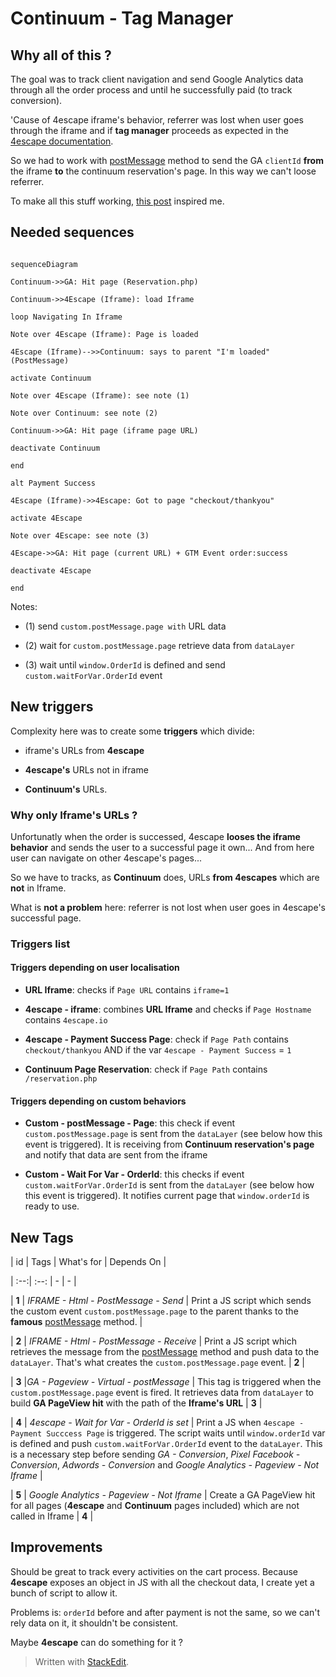 # Continuum - Tag Manager

## Why all of this ?

The goal was to track client navigation and send Google Analytics data through all the order process and until he successfully paid (to track conversion).

'Cause of 4escape iframe's behavior, referrer was lost when user goes through the iframe and if **tag manager** proceeds as expected in the [4escape documentation](https://4escape.groovehq.com/knowledge_base/topics/configurer-google-tag-manager-pour-analytics-adwords-et-facebook-pixel).

So we had to work with [postMessage][1] method to send the GA `clientId`  **from** the iframe **to** the continuum reservation's page. In this way we can't loose referrer.

To make all this stuff working, [this post](https://www.bounteous.com/insights/2015/11/24/tracking-complex-interactions-iframes-embedded-server-side-google-analytics/) inspired me.

## Needed sequences

 
```mermaid

sequenceDiagram

Continuum->>GA: Hit page (Reservation.php)

Continuum->>4Escape (Iframe): load Iframe

loop Navigating In Iframe

Note over 4Escape (Iframe): Page is loaded

4Escape (Iframe)-->>Continuum: says to parent "I'm loaded" (PostMessage)

activate Continuum

Note over 4Escape (Iframe): see note (1)

Note over Continuum: see note (2)

Continuum->>GA: Hit page (iframe page URL)

deactivate Continuum

end

alt Payment Success

4Escape (Iframe)->>4Escape: Got to page "checkout/thankyou"

activate 4Escape

Note over 4Escape: see note (3)

4Escape->>GA: Hit page (current URL) + GTM Event order:success

deactivate 4Escape

end

```

  

Notes:

* (1) send `custom.postMessage.page with` URL data

* (2) wait for `custom.postMessage.page` retrieve data from `dataLayer`

* (3) wait until `window.OrderId` is defined and send `custom.waitForVar.OrderId` event

  

## New triggers

  

Complexity here was to create some **triggers** which divide:

- iframe's URLs from **4escape**

-  **4escape's** URLs not in iframe

-  **Continuum's** URLs.

  

### Why only Iframe's URLs ?

Unfortunatly when the order is successed, 4escape **looses the iframe behavior** and sends the user to a successful page it own... And from here user can navigate on other 4escape's pages...

So we have to tracks, as **Continuum** does, URLs **from 4escapes** which are **not** in Iframe.

What is **not a problem** here: referrer is not lost when user goes in 4escape's successful page.

  
  

### Triggers list

  

#### Triggers depending on user localisation

  

*  **URL Iframe**: checks if `Page URL` contains `iframe=1`

*  **4escape - iframe**: combines **URL Iframe** and checks if `Page Hostname` contains `4escape.io`

*  **4escape - Payment Success Page**: check if `Page Path` contains `checkout/thankyou` AND if the var `4escape - Payment Success` = `1`

*  **Continuum Page Reservation**: check if `Page Path` contains `/reservation.php`

  

#### Triggers depending on custom behaviors

  

*  **Custom - postMessage - Page**: this check if event `custom.postMessage.page` is sent from the `dataLayer` (see below how this event is triggered). It is receiving from **Continuum reservation's page** and notify that data are sent from the iframe

*  **Custom - Wait For Var - OrderId**: this checks if event `custom.waitForVar.OrderId` is sent from the `dataLayer` (see below how this event is triggered). It notifies current page that `window.orderId` is ready to use.

  
  

## New Tags

  

| id | Tags | What's for | Depends On |

| :--:| :--: | - | - |

| **1** | *IFRAME - Html - PostMessage - Send* | Print a JS script which sends the custom event `custom.postMessage.page` to the parent thanks to the **famous**  [postMessage][1] method. |

| **2** | *IFRAME - Html - PostMessage - Receive* | Print a JS script which retrieves the message from the [postMessage][1] method and push data to the `dataLayer`. That's what creates the `custom.postMessage.page` event. | **2** |

| **3** |*GA - Pageview - Virtual - postMessage* | This tag is triggered when the `custom.postMessage.page` event is fired. It retrieves data from `dataLayer` to build **GA PageView hit** with the path of the **Iframe's URL** | **3** |

| **4** | *4escape - Wait for Var - OrderId is set* | Print a JS when `4escape - Payment Succcess Page` is triggered. The script waits until `window.orderId` var is defined and push `custom.waitForVar.OrderId` event to the `dataLayer`. This is a necessary step before sending *GA - Conversion*, *Pixel Facebook - Conversion*, *Adwords - Conversion* and *Google Analytics - Pageview - Not Iframe* |

| **5** | *Google Analytics - Pageview - Not Iframe* | Create a GA PageView hit for all pages (**4escape** and **Continuum** pages included) which are not called in Iframe | **4** |

  

## Improvements

  

Should be great to track every activities on the cart process. Because **4escape** exposes an object in JS with all the checkout data, I create yet a bunch of script to allow it.

Problems is: `orderId` before and after payment is not the same, so we can't rely data on it, it shouldn't be consistent.

Maybe **4escape** can do something for it ?

  

> Written with [StackEdit](https://stackedit.io/).

  

[1]:https://developer.mozilla.org/fr/docs/Web/API/Window/postMessage
<!--stackedit_data:
eyJoaXN0b3J5IjpbMjEwMTY3OTMxMV19
-->